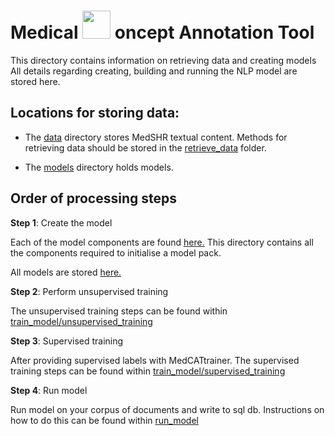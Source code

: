 # Medical <img src="https://github.com/CogStack/MedCAT/blob/master/media/cat-logo.png" width=45> oncept Annotation Tool

This directory contains information on retrieving data and creating models
All details regarding creating, building and running the NLP model are stored here.

## Locations for storing data:

- The [data](data) directory stores MedSHR textual content. 
Methods for retrieving data should be stored in the [retrieve_data](search) folder.

- The [models](data/models) directory holds models.

## Order of processing steps

__Step 1__: Create the model

Each of the model components are found [here.](medcat/create_model)
This directory contains all the components required to initialise a model pack.

All models are stored [here.](data/models)


__Step 2__: Perform unsupervised training

The unsupervised training steps can be found within [train_model/unsupervised_training]()


__Step 3__: Supervised training

After providing supervised labels with MedCATtrainer.
The supervised training steps can be found within [train_model/supervised_training]()
 
__Step 4__: Run model

Run model on your corpus of documents and write to sql db.
Instructions on how to do this can be found within [run_model]()



